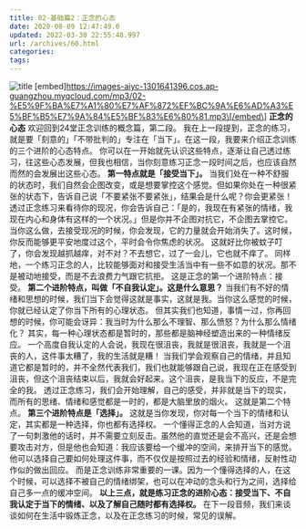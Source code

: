 ```yaml
---
title: 02-基础篇2：正念的心态
date: 2020-08-09 12:47:49.0
updated: 2022-03-30 22:55:48.997
url: /archives/60.html
categories: 
tags: 
---
```




![title](https://images-aiyc-1301641396.cos.ap-guangzhou.myqcloud.com/20200809124359.png) \[embed\]https://images-aiyc-1301641396.cos.ap-guangzhou.myqcloud.com/mp3/02-%E5%9F%BA%E7%A1%80%E7%AF%872%EF%BC%9A%E6%AD%A3%E5%BF%B5%E7%9A%84%E5%BF%83%E6%80%81.mp3\[/embed\] **正念的心态** 欢迎回到24堂正念训练的概念篇，第二段。 我在上一段提到，正念的练习，就是要「刻意的」「不带批判的」专注在「当下」。在这一段，我要来介绍正念训练的三个进阶的心态特点。 你可以在一开始就先认识这些特点，逐渐让自己透过练习，往这些心态发展，但我也相信，当你刻意练习正念一段时间之后，也应该自然而然的会发展出这些心态。 **第一特点就是「接受当下」。** 当我们处在一种不舒服的状态时，我们自然会企图改变，或是想要掌控这个感觉。但如果你处在一种很紧张的状态下，告诉自己说「不要紧张不要紧张」，结果会是什么呢？你会更紧张！ 透过正念练习来看待你的现况，你会告诉自己：「是的，我现在有紧张的情绪，我现在内心和身体有这样的一个状况。」但是你并不企图对抗它，不企图去掌控它。当你这么做，去接受现况的时候，你会发现，它的力量就会开始消失了。这时候，你反而能够更平安地度过这个，平时会令你焦虑的状况。 这就好比你被蚊子叮了，你会发现越抓越痒，对不对？不去想它，过了一会儿，它也就不痒了。 同样地，一个练习正念的人，比较能够面对和接受生活当中有一些不如意的状况。那不是被动地接受，而是不去浪费力气跟它抗拒。 这是正念的第一个进阶特点：接受。 **第二个进阶特点，叫做「不自我认定」。这是什么意思？** 当我们有不好的情绪和思想的时候，我们当下会觉得这就是事实，这就是我。当你这么感觉的时候，你就已经认定了你当下所有的心理状态。 但其实我们也知道，事情一过，你再回想的时候，你可能会讶异：我当时为什么那么不理智、那么愤怒？为什么那么情绪化？ 其实，每一种心理状态都是暂时的，那些都是脑神经塑造出来的一种情绪反应。 一个高度自我认定的人会说，我现在很沮丧，我就是很沮丧，我就是一个沮丧的人，这件事太糟了，我的生活就是糟！ 当我们学会观察自己的情绪，并且知道它都是暂时的，并不全然代表我们，我们也就能够跟自己说，我现在正在感受到沮丧，但这个沮丧结束以后，我就会好起来。这个沮丧，是我当下的反应，不是完全的我。 透过正念练习，我们会开始理解，自己的感受，并非就是当下的现实，而所有的思绪、情绪和感觉都是一时的，都是大脑里放的烟火。 这就是第二个特点。 **第三个进阶特点是「选择」。** 这就是当你发现，你对每一个当下的情绪和认定，其实都是一种选择，你也都有选择权。 一个懂得正念的人会知道，当对方说了一句刺激他的话时，并不需要立刻反击。虽然他的直觉还是会不高兴，还是会想要攻击对方，但是他也会知道：我应该要给一个缓冲的空间，来排开当下的感觉。他可以选择自己要如何处理这件事，而不仅仅是按照过去的经验和情绪，反射性动作似的做出回应。 而是正念训练非常重要的一课。因为一个懂得选择的人，在这个时候，可以选择不被自己的情绪绑架，也可以在冲动的念头和行为之间，选择给自己多一点的缓冲空间。 **以上三点，就是练习正念的进阶心态：接受当下、不自我认定于当下的情绪、以及了解自己随时都有选择权。** 在下一段音频，我们来谈谈如何在生活中锻炼正念，以及在正念练习的时候，常见的误解。